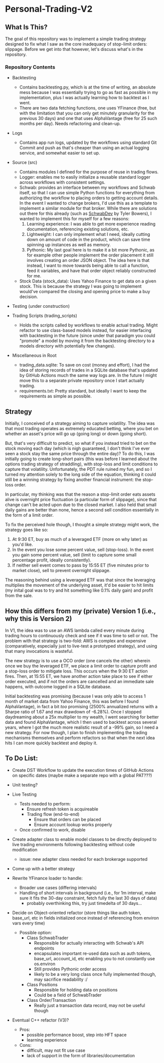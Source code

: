 # Personal-Trading-V2

## What Is This?
The goal of this repository was to implement a simple trading strategy designed to fix what I saw as the core inadequacy of stop-limit orders: slippage.  Before we get into that however, let's discuss what's in the repository.

### Repository Contents
- Backtesting
    - Contains backtesting.py, which is at the time of writing, an absolute mess because I was essentially trying to go as fast as possible in my implementation, plus I was actually learning how to backtest as I went.
    - There are two data fetching functions, one uses YFinance (free, but with the limitation that you can only get minutely granularity for the previous 30 days) and one that uses AlphaVantage (free for 25 such months per day).  Needs refactoring and clean-up.
- Logs
    - Contains app run logs, updated by the workflows using standard Git Commit and push as that's cheaper than using an actual logging service, and somewhat easier to set up.
- Source (src)
    - Contains modules I defined for the purpose of reuse in trading flows.
    - Logger: enables me to easily initialize a reusable standard logger across workflows with consistent settings.
     - Schwab: provides an interface between my workflows and Schwab itself, so that I can use simple Python functions for everything from authorizing the workflow to placing orders to getting account details.  In the event I wanted to change brokers, I'd use this as a template to implement a similar module for that broker.  While there are solutions out there for this already (such as [SchwabDev](https://github.com/tylerebowers/Schwab-API-Python/blob/main/README.md) by Tyler Bowers), I wanted to implement this for myself for a few reasons:
        1. Learning experience: I was able to get more experience reading documentation, referencing existing solutions, etc.
        2. Lightweight: I can only implement what I need, ideally cutting down on amount of code in the product, which can save time spinning up instances as well as memory.
        3. Pythonic:  My last goal here is to make it a bit more Pythonic, as for example other people implement the order placement it still involves creating an order JSON object.  The idea here is that instead, I want to move towards being able to call a function, feed it variables, and have that order object reliably constructed for me.
    - Stock Data (stock_data):  Uses Yahoo Finance to get data on a given stock.  This is because the strategy I was going to implement would've compared the closing and opening price to make a buy decision.

- Testing (under construction)
- Trading Scripts (trading_scripts)
    - Holds the scripts called by workflows to enable actual trading.  Might refactor to use class-based models instead, for easier interfacing with backtesting in the future (since under that paradigm you could "promote" a model by moving it from the backtesting directory to a models directory with potentially few changes).
- Miscellaneous in Root
    - trading_data.sqlite:  To save on cost (money and effort), I had the idea of storing records of trades in a SQLite database that's updated by GitHub Actions much the same way logs are.  In the future I might move this to a separate private repository once I start actually trading.
    - requirements.txt: Pretty standard, but ideally I want to keep the requirements as simple as possible.

## Strategy

Initially, I conceived of a strategy aiming to capture volatility.  The idea was that most trading operates as extremely educated betting, where you bet on whether an asset's price will go up (going long) or down (going short).  

But, that's very difficult to predict, so what if you instead tried to bet on the stock moving each day (which is nigh guaranteed, I don't think I've ever seen a stock stay the same price through the entire day)?  To do this, I was initially going to create long-short pairs (this was before I learned about the options trading strategy of straddling), with stop-loss and limit conditions to capture that volatility.  Unfortunately, the PDT rule ruined my fun, and so I turned my attention solely to the long side of the equation, thinking it could still be a winning strategy by fixing another financial instrument:  the stop-loss order.

In particular, my thinking was that the reason a stop-limit order eats assets alive is overnight price fluctuation (a particular form of slippage), since that change can't be acted upon due to the closed market.  I also held that small daily gains are better than none, hence a second sell condition essentially in the form of a limit order.

To fix the perceived hole though, I thought a simple strategy might work, the strategy goes like so:
1. At 9:30 ET, buy as much of a leveraged ETF (more on why later) as you'd like.
2. In the event you lose some percent value, sell (stop-loss).  In the event you gain some percent value, sell (limit to capture some small percentage profit, ideally consistently).
3. If neither sell event comes to pass by 15:55 ET (five minutes prior to market close), sell to prevent overnight slippage.

The reasoning behind using a leveraged ETF was that since the leveraging multiplies the movement of the underlying asset, it'd be easier to hit limits (my inital goal was to try and hit something like 0.1% daily gain) and profit from the sale.
 
## How this differs from my (private) Version 1 (i.e., why this is Version 2)
In V1, the idea was to use an AWS lambda called every minute during trading hours to continuously check and see if it was time to sell or not.
The problem with that strategy is two-fold:  AWS is complex and expensive (comparatively, especially just to live-test a prototyped strategy), and using that many invocations is wasteful.

The new strategy is to use a OCO order (one cancels the other) wherein once we buy the leveraged ETF, we place a limit order to capture profit and a stop-loss order to mitigate loss.  This occurs when the 9:30 ET action fires.  Then, at 15:55 ET, we have another action take place to see if either order executed, and if not the orders are cancelled and an immediate sale happens, with outcome logged in a SQLite database.

Initial backtesting was promising (because I was only able to access 1 month of market data from Yahoo Finance, this was before I found AlphaVantage), in fact a bit <i>too</i> promising (2500% annualized returns with a Sharpe ratio of 1.67 and max drawdown of -6.28%).  Once I stopped daydreaming about a 25x multiplier to my wealth, I went searching for better data and found AlphaVantage, which I then used to backtest across several years, where I got the much more realistic result of a -99% gain, so I need a new strategy.  For now though, I plan to finish implementing the trading mechanisms themselves and perform refactors so that when the next idea hits I can more quickly backtest and deploy it.

## To Do List:
- Create DST Workflow to update the execution times of GitHub Actions on specific dates (maybe make a separate repo with a global PAT???)
- Unit testing?
- Live Testing
    - Tests needed to perform:
        - Ensure refresh token is acquireable
        - Trading flow (end-to-end)
            - Ensure that orders can be placed
            - Ensure account lookup works properly
    - Once confirmed to work, disable
- Create adapter class to enable model classes to be directly deployed to live trading environments following backtesting without code modification
    - issue:  new adapter class needed for each brokerage supported
- Come up with a better strategy
- Rewrite YFinance loader to handle:
    - Broader use cases (differing intervals)
    - Handling of short intervals in background (i.e., for 1m interval, make sure it fits the 30-day constraint, fetch fully the last 30 days of data)
        - probably overthinking this, try just timedelta of 30 days...
- Decide on Object-oriented refactor (store things like auth token, base_url, etc in fields initialized once instead of referencing from environ vars every time)
    - Possible option:
        - Class SchwabTrader
            - Responsible for actually interacting with Schwab's API endpoints
            - encapsulates important re-used data such as auth tokens, base_url, account_id, etc enabling you to not constantly use os.environ
            - Still provides Pythonic order access
            - likely to be a very long class once fully implemented though, may sacrifice readability :/
        - Class Positions
            - Responsible for holding data on positions
            - Could be a field of SchwabTrader
        - Class Order/Transaction
            - Really just a transaction data record, may not be useful though

- Eventual C++ refactor (V3)?
    - Pros: 
        - possible performance boost, step into HFT space
        - learning experience
    - Cons: 
        - difficult, may not fit use case
        - lack of support in the form of libraries/documentation